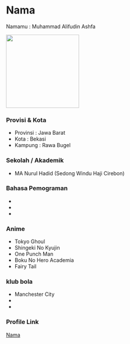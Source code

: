 # Nama
Namamu : Muhammad Alifudin Ashfa

<img src="https://www.freepik.com/free-vector/flame-illustration-set_6974892.htm#page=1&query=api&position=0&from_view=keyword" width="200" height="200" align="center"/>

### Provisi & Kota
- Provinsi : Jawa Barat
- Kota     : Bekasi
- Kampung  : Rawa Bugel

### Sekolah / Akademik
- MA Nurul Hadid (Sedong Windu Haji Cirebon)

### Bahasa Pemograman

-
-
-

### Anime

- Tokyo Ghoul
- Shingeki No Kyujin
- One Punch Man
- Boku No Hero Academia
- Fairy Tail

### klub bola

- Manchester City
-
-

### Profile Link

[Nama](https://github.com/alifudin-ashfa)
